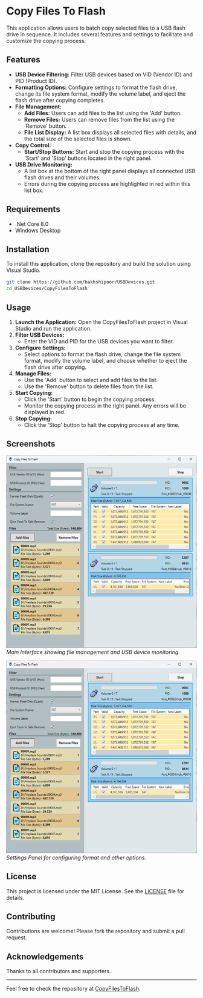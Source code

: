 
# Copy Files To Flash

This application allows users to batch copy selected files to a USB flash drive in sequence. It includes several features and settings to facilitate and customize the copying process.

## Features

- **USB Device Filtering:** Filter USB devices based on VID (Vendor ID) and PID (Product ID).
- **Formatting Options:** Configure settings to format the flash drive, change its file system format, modify the volume label, and eject the flash drive after copying completes.
- **File Management:** 
  - **Add Files:** Users can add files to the list using the 'Add' button.
  - **Remove Files:** Users can remove files from the list using the 'Remove' button.
  - **File List Display:** A list box displays all selected files with details, and the total size of the selected files is shown.
- **Copy Control:**
  - **Start/Stop Buttons:** Start and stop the copying process with the 'Start' and 'Stop' buttons located in the right panel.
- **USB Drive Monitoring:**
  - A list box at the bottom of the right panel displays all connected USB flash drives and their volumes.
  - Errors during the copying process are highlighted in red within this list box.

## Requirements

- .Net Core 8.0
- Windows Desktop

## Installation

To install this application, clone the repository and build the solution using Visual Studio.

```bash
git clone https://github.com/bakhshipoor/USBDevices.git
cd USBDevices/CopyFilesToFlash
```

## Usage

1. **Launch the Application:** Open the CopyFilesToFlash project in Visual Studio and run the application.
2. **Filter USB Devices:** 
   - Enter the VID and PID for the USB devices you want to filter.
3. **Configure Settings:**
   - Select options to format the flash drive, change the file system format, modify the volume label, and choose whether to eject the flash drive after copying.
4. **Manage Files:**
   - Use the 'Add' button to select and add files to the list.
   - Use the 'Remove' button to delete files from the list.
5. **Start Copying:**
   - Click the 'Start' button to begin the copying process.
   - Monitor the copying process in the right panel. Any errors will be displayed in red.
6. **Stop Copying:**
   - Click the 'Stop' button to halt the copying process at any time.

## Screenshots

![Main Interface Before Start](../Images/CopyFilesToFlash-01.jpg)
*Main Interface showing file management and USB device monitoring.*

![Settings Panel After Start](../Images/CopyFilesToFlash-01.jpg)
*Settings Panel for configuring format and other options.*

## License

This project is licensed under the MIT License. See the [LICENSE](LICENSE.txt) file for details.

## Contributing

Contributions are welcome! Please fork the repository and submit a pull request.

## Acknowledgements

Thanks to all contributors and supporters.

---

Feel free to check the repository at [CopyFilesToFlash](https://github.com/bakhshipoor/USBDevices/tree/master/CopyFilesToFlash).
